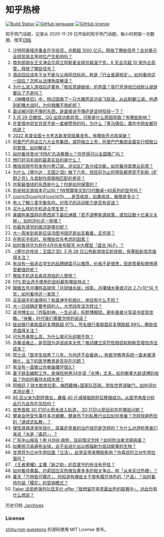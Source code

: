 # 知乎热榜
[![Build Status](https://github.com/ToWeLong/zhihu-hot-questions/workflows/CI/badge.svg)](https://github.com/ToWeLong/zhihu-hot-questions/actions)
[![GitHub language](https://img.shields.io/badge/language-golang-orange.svg)](https://golang.org/)
[![GitHub license](https://img.shields.io/github/license/ToWeLong/zhihu-hot-questions)](https://github.com/ToWeLong/zhihu-hot-questions/blob/main/LICENSE)

知乎热门话题，记录从 2020-11-29 日开始的知乎热门话题。每小时抓取一次数据，按天[归档](./archives)

<!-- BEGIN -->

1. [沙特阿美接连重金在华投资，总额超 1000 亿元，释放了哪些信号？会对美元全球贸易主导地位产生影响吗？](https://www.zhihu.com/question/592364559)
1. [商务部部长王文涛会见荷兰阿斯麦全球总裁温宁克，6 天会见超 10 家外企高管，释放了哪些信号？](https://www.zhihu.com/question/592426290)
1. [酒店回应成年子女不能与父母同住标间，称是「行业普遍规定」，如何看待这一回应？怎样从法律角度解读？](https://www.zhihu.com/question/592498525)
1. [为什么进入游戏后还要有「按任意键继续」的界面？我打开游戏已经默认就是要玩了不是吗？](https://www.zhihu.com/question/592107474)
1. [《神雕侠侣》中，杨过因救了一只大雕而武功突飞猛进，从此制霸江湖。他遇到蛇雕大战时，为何救雕不救蛇呢？](https://www.zhihu.com/question/584916890)
1. [面试被问到不懂的东西，是直接说不懂还是坚持狡辩一下？](https://www.zhihu.com/question/537844401)
1. [3 月 29 日微信、QQ 出现功能异常，可能是什么原因导致？有哪些影响？](https://www.zhihu.com/question/592503441)
1. [在爱情中同甘共苦不是一直被赞扬的吗，为什么「黑马情侣」事件中网友都在劝退？](https://www.zhihu.com/question/592205878)
1. [2022 年度全国十大考古新发现结果发布，有哪些亮点和突破？](https://www.zhihu.com/question/592306169)
1. [阿里巴巴将设立六大业务集团，或将独立上市，阿里巴巴集团全面实行控股公司管理，如何解读？](https://www.zhihu.com/question/592382795)
1. [如何看待贵州“村BA”总决赛爆火？你觉得可以全国推广吗？](https://www.zhihu.com/question/592084413)
1. [想打好羽毛球的最真实目的是什么？](https://www.zhihu.com/question/592042701)
1. [微信视频号将发布付费订阅、评论区广告分成功能，如何看待其商业前景？](https://www.zhihu.com/question/592450451)
1. [为什么《塞尔达：王国之泪》做了六年，但目前为止的预告都感受不到和《旷野之息》与其制作周期相匹配的差异？](https://www.zhihu.com/question/591093839)
1. [你家最值钱的东西是什么？你是如何保管的？](https://www.zhihu.com/question/592420916)
1. [剪视频买游戏本可以吗？1W预算能买到13代酷睿+40系列的型号吗？](https://www.zhihu.com/question/588681190)
1. [cos(π/3)cos(π/4)cos(π/5)……是否收敛，如果收敛，极限是多少？](https://www.zhihu.com/question/577298561)
1. [有人了解儿童平衡车吗，对孩子的运动能力是否有促进？](https://www.zhihu.com/question/26609486)
1. [买什么样的手机适合学生党？](https://www.zhihu.com/question/592441851)
1. [美媒称美国将向墨西哥下最后通牒「若不调整能源政策，或加征数十亿美元关税」，如何评价这一举措？](https://www.zhihu.com/question/592336647)
1. [你最有感觉的歌词是哪句呢？](https://www.zhihu.com/question/592352017)
1. [大一周末到底是应该泡图书馆还是出去看看，去穷游？](https://www.zhihu.com/question/592019487)
1. [在购买手机时，有哪些优先考虑的因素？](https://www.zhihu.com/question/586724636)
1. [如何看待华为将在4月份发布聊天 AI大模型「盘古 NLP」？](https://www.zhihu.com/question/592257844)
1. [《塞尔达传说：王国之泪》3 月 28 日公布新游戏实机视频，有哪些新信息值得关注？](https://www.zhihu.com/question/592419514)
1. [有没有一些适合学生的品牌键盘可以推荐，价格不是很贵，但是质量和使用感受都很好呢？](https://www.zhihu.com/question/586796352)
1. [哪些手机适合喜欢游戏的人使用？](https://www.zhihu.com/question/586796365)
1. [FPS 职业选手使用的鼠标都有哪些特点？](https://www.zhihu.com/question/589566207)
1. [嫦娥五号月壤样品提供「月球储水层」线索，月壤储水量或可达 2.7×10^14 千克，如何看待这一发现？](https://www.zhihu.com/question/592506317)
1. [买高端手机值得吗？和普通手机相比，体验有什么不同？](https://www.zhihu.com/question/586724603)
1. [大一已经确定要考研的人，大学四年该怎样过？](https://www.zhihu.com/question/265939871)
1. [读书博主以「炸裂封神、一生必读」标题博眼球，更有甚者分享读书变现攻略，「快餐」时代我们需要怎样的阅读？](https://www.zhihu.com/question/592134954)
1. [硅谷银行美股盘前复牌跌超 97%，签名银行美股盘前复牌跌超 99%，哪些信息值得关注？](https://www.zhihu.com/question/592439279)
1. [可乐热量那么高，为什么喝可乐却喝不饱？](https://www.zhihu.com/question/590978913)
1. [造黄谣难止，是否因为造谣成本太低？推动建立惩罚性赔偿机制能否增加违法成本？](https://www.zhihu.com/question/591501334)
1. [院士谈「医学生培养了八年，为何还不会看病」，称医学教育系统一直未被清晰化，当下的医学教育是否存在问题？](https://www.zhihu.com/question/592318182)
1. [有没有一首歌让你单曲循环很久?](https://www.zhihu.com/question/592052043)
1. [妻子辞去编制工作，卖保险供养34岁读「水博」丈夫，如何衡量大龄读博的收益？你如何看待水硕水博？](https://www.zhihu.com/question/592312253)
1. [阿根廷 7 球大胜库拉索，梅西戴帽+国家队百球，恩佐世界波破门，如何评价本场比赛？](https://www.zhihu.com/question/592511895)
1. [95 后父亲为割肝救女，暴瘦 40 斤减掉脂肪肝后移植成功，从医学角度分析此行为会存在风险吗？](https://www.zhihu.com/question/592114502)
1. [世界首枚 3D 打印火箭未进入轨道， 3D 打印火箭目前存在哪些问题？](https://www.zhihu.com/question/591397511)
1. [健身会所受伤事件多次被曝，健身热下的私教行业应如何发展？怎样规避危险的「速成式私教」？](https://www.zhihu.com/question/591995433)
1. [慢性肾病逐渐年轻化，尿毒症患者的治疗经历是怎样的？为什么对透析患者们来说「水是『毒药』」？](https://www.zhihu.com/question/592165041)
1. [广东中山报告 1 例 H3N8 病例，目前情况怎样？如何防治禽流感病毒？](https://www.zhihu.com/question/592498258)
1. [如果核污染遍布全球，会不会进化出以核辐射为驱动能量的生物？](https://www.zhihu.com/question/591960128)
1. [甘肃将为兰州牛肉拉面「立法」，此举会带来哪些影响？你喜欢吃兰州牛肉拉面吗？](https://www.zhihu.com/question/592089254)
1. [《王者荣耀》主播「新之助」的百里守约有没有开挂？](https://www.zhihu.com/question/591953359)
1. [如何看待黄磊、孙莉回应买热搜及黄多多的相关争议，称「从未买过热搜」？](https://www.zhihu.com/question/592183204)
1. [春天「万物皆可樱花」，你知道有哪些关于带有樱花特色的「产品」？如何看待包装「樱花」的营销模式？](https://www.zhihu.com/question/591579970)
1. [Faker 谈拒绝海外队伍天价 offer「我想留在电竞最出色的联赛中」，对此你有什么想说？](https://www.zhihu.com/question/592323081)

<!-- END -->

历史归档 [./archives](./archives)


### License
[zhihu-hot-questions](https://github.com/towelong/zhihu-hot-questions) 的源码使用 MIT License 发布。